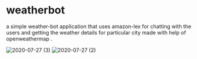 # weatherbot

a simple weather-bot application that uses amazon-lex for chatting with the users and getting the weather details for particular city made with help of openweathermap .

![2020-07-27 (3)](https://user-images.githubusercontent.com/48589838/88548357-a0a4ee00-d03c-11ea-9ed4-1c917324b8e1.png)
![2020-07-27 (2)](https://user-images.githubusercontent.com/48589838/88548363-a13d8480-d03c-11ea-8886-4b0db2f2bca2.png)
